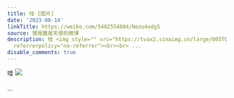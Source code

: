 ```yaml
---
title: 哇 [图片]
date: '2023-08-14'
linkTitle: https://weibo.com/5402554084/Nezu4odg5
source: 鷲尾醬是天使的微博
description: 哇 <img style="" src="https://tvax2.sinaimg.cn/large/005TCz76gy1hgwj0q0k9vj30u01hc7bd.jpg"
  referrerpolicy="no-referrer"><br><br> ...
disable_comments: true
---
```

哇 <img style="" src="https://tvax2.sinaimg.cn/large/005TCz76gy1hgwj0q0k9vj30u01hc7bd.jpg" referrerpolicy="no-referrer"><br><br> ...